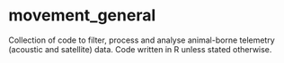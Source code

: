 # movement_general
Collection of code to filter, process and analyse animal-borne telemetry (acoustic and satellite) data. Code written in R unless stated otherwise.

